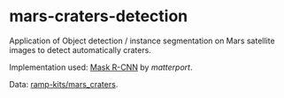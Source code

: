 # mars-craters-detection

Application of Object detection / instance segmentation on Mars satellite images to detect automatically craters. 

Implementation used: [Mask R-CNN](https://github.com/matterport/Mask_RCNN) by *matterport*.

Data: [ramp-kits/mars_craters](https://github.com/ramp-kits/mars_craters).
